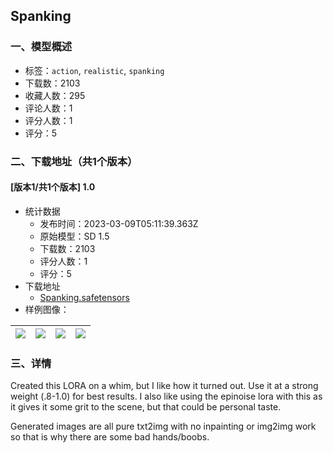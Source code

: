 ## Spanking
### 一、模型概述

- 标签：`action`, `realistic`, `spanking`
- 下载数：2103
- 收藏人数：295
- 评论人数：1
- 评分人数：1
- 评分：5

### 二、下载地址（共1个版本）

#### [版本1/共1个版本] 1.0

- 统计数据
  - 发布时间：2023-03-09T05:11:39.363Z
  - 原始模型：SD 1.5
  - 下载数：2103
  - 评分人数：1
  - 评分：5
- 下载地址
  - [Spanking.safetensors](https://civitai.com/api/download/models/20545)
- 样例图像：

| <img src="https://image.civitai.com/xG1nkqKTMzGDvpLrqFT7WA/96b234f0-05c3-49c5-c4d6-ec1f073f9c00/width=450/217331.jpeg" /> | <img src="https://image.civitai.com/xG1nkqKTMzGDvpLrqFT7WA/e6c84c9c-3ce6-4dd7-8b9d-587dd76cd000/width=450/217337.jpeg" /> | <img src="https://image.civitai.com/xG1nkqKTMzGDvpLrqFT7WA/f6fdaad9-f5cd-4783-5e7b-a4e1f7d3fa00/width=450/217336.jpeg" /> | <img src="https://image.civitai.com/xG1nkqKTMzGDvpLrqFT7WA/8f4f86a1-c40f-4d1f-026a-7715c6561600/width=450/217335.jpeg" /> |
| ---- | ---- | ---- | ---- |


### 三、详情
<p>Created this LORA on a whim, but I like how it turned out. Use it at a strong weight (.8-1.0) for best results. I also like using the epinoise lora with this as it gives it some grit to the scene, but that could be personal taste.</p><p></p><p>Generated images are all pure txt2img with no inpainting or img2img work so that is why there are some bad hands/boobs.  </p>
